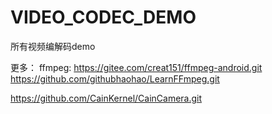 # VIDEO_CODEC_DEMO
所有视频编解码demo

更多：
ffmpeg: https://gitee.com/creat151/ffmpeg-android.git
        https://github.com/githubhaohao/LearnFFmpeg.git

https://github.com/CainKernel/CainCamera.git
